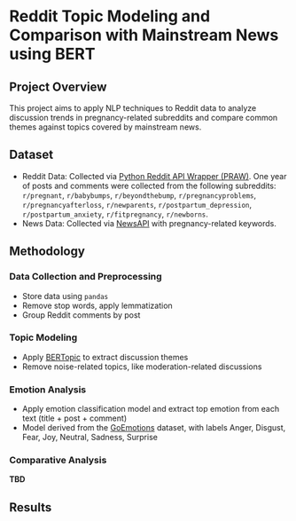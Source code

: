 # Reddit Topic Modeling and Comparison with Mainstream News using BERT

## Project Overview
This project aims to apply NLP techniques to Reddit data to analyze discussion trends in pregnancy-related subreddits and compare common themes against topics covered by mainstream news.

## Dataset
- Reddit Data: Collected via [Python Reddit API Wrapper (PRAW)](https://praw.readthedocs.io/en/stable/). One year of posts and comments were collected from the following subreddits: `r/pregnant`, `r/babybumps`, `r/beyondthebump`, `r/pregnancyproblems`, `r/pregnancyafterloss`, `r/newparents`, `r/postpartum_depression`, `r/postpartum_anxiety`, `r/fitpregnancy`, `r/newborns`.
- News Data: Collected via [NewsAPI](https://newsapi.org/docs) with pregnancy-related keywords.
  
## Methodology
### Data Collection and Preprocessing
- Store data using `pandas`
- Remove stop words, apply lemmatization
- Group Reddit comments by post

### Topic Modeling
- Apply [BERTopic](https://maartengr.github.io/BERTopic/index.html) to extract discussion themes
- Remove noise-related topics, like moderation-related discussions

### Emotion Analysis
- Apply emotion classification model and extract top emotion from each text (title + post + comment)
- Model derived from the [GoEmotions](https://research.google/blog/goemotions-a-dataset-for-fine-grained-emotion-classification/) dataset, with labels Anger, Disgust, Fear, Joy, Neutral, Sadness, Surprise

### Comparative Analysis
**TBD**

## Results
